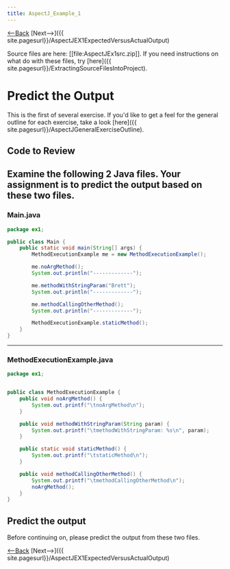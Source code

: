```yaml
---
title: AspectJ_Example_1
---
```

[<--Back]({{site.pagesurl}}/AspectJ_Self_Study) [Next-->]({{ site.pagesurl}}/AspectJEX1ExpectedVersusActualOutput)

Source files are here: [[file:AspectJEx1src.zip]]. If you need instructions on what do with these files, try [here]({{ site.pagesurl}}/ExtractingSourceFilesIntoProject).

# Predict the Output
This is the first of several exercise. If you'd like to get a feel for the general outline for each exercise, take a look [here]({{ site.pagesurl}}/AspectJGeneralExerciseOutline).

## Code to Review
Examine the following 2 Java files. Your assignment is to predict the output based on these two files.
----
### Main.java
```java
package ex1;

public class Main {
	public static void main(String[] args) {
		MethodExecutionExample me = new MethodExecutionExample();

		me.noArgMethod();
		System.out.println("-------------");

		me.methodWithStringParam("Brett");
		System.out.println("-------------");

		me.methodCallingOtherMethod();
		System.out.println("-------------");

		MethodExecutionExample.staticMethod();
	}
}
```
----
### MethodExecutionExample.java
```java
package ex1;


public class MethodExecutionExample {
	public void noArgMethod() {
		System.out.printf("\tnoArgMethod\n");
	}

	public void methodWithStringParam(String param) {
		System.out.printf("\tmethodWithStringParam: %s\n", param);
	}

	public static void staticMethod() {
		System.out.printf("\tstaticMethod\n");
	}

	public void methodCallingOtherMethod() {
		System.out.printf("\tmethodCallingOtherMethod\n");
		noArgMethod();
	}
}
```

## Predict the output
Before continuing on, please predict the output from these two files.

[<--Back]({{site.pagesurl}}/AspectJ_Self_Study) [Next-->]({{ site.pagesurl}}/AspectJEX1ExpectedVersusActualOutput)
